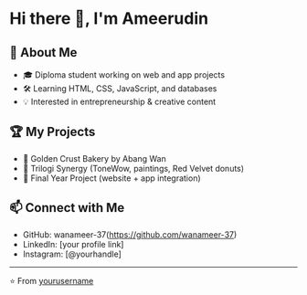 # Hi there 👋, I'm Ameerudin

## 🚀 About Me
- 🎓 Diploma student working on web and app projects  
- 🛠️ Learning HTML, CSS, JavaScript, and databases  
- 💡 Interested in entrepreneurship & creative content  

## 🏆 My Projects
- 🍩 Golden Crust Bakery by Abang Wan  
- 🎨 Trilogi Synergy (ToneWow, paintings, Red Velvet donuts)  
- 📱 Final Year Project (website + app integration)

## 📫 Connect with Me
- GitHub: wanameer-37(https://github.com/wanameer-37)  
- LinkedIn: [your profile link]  
- Instagram: [@yourhandle]  

---
⭐️ From [yourusername](https://github.com/yourusername)
